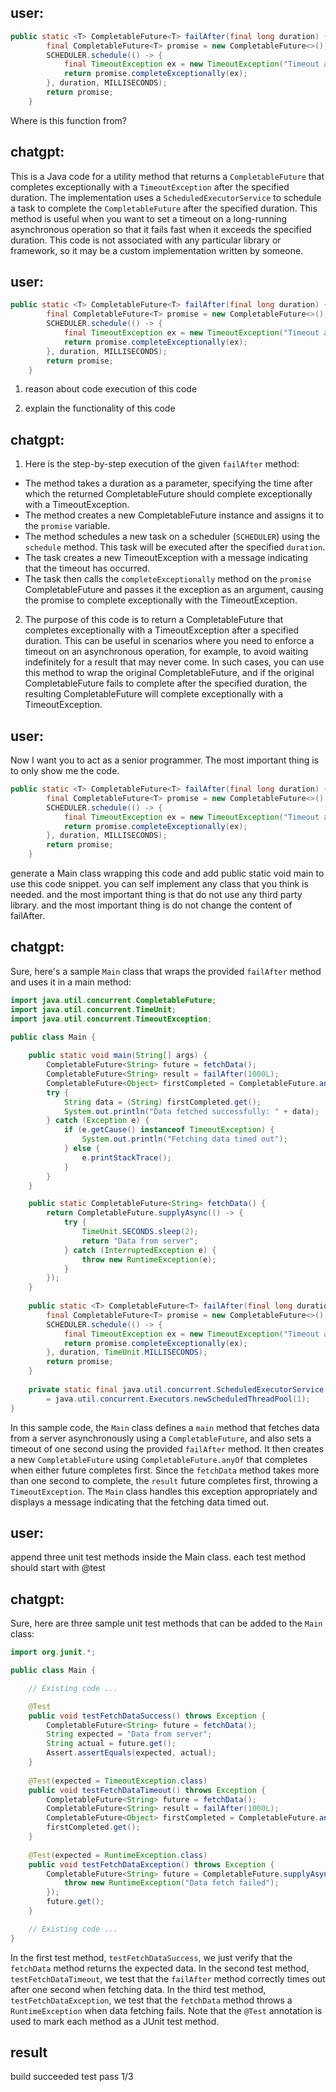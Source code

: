 

## user: 

```java
public static <T> CompletableFuture<T> failAfter(final long duration) {
		final CompletableFuture<T> promise = new CompletableFuture<>();
		SCHEDULER.schedule(() -> {
			final TimeoutException ex = new TimeoutException("Timeout after " + duration);
			return promise.completeExceptionally(ex);
		}, duration, MILLISECONDS);
		return promise;
	}
```

Where is this function from?


## chatgpt: 

This is a Java code for a utility method that returns a `CompletableFuture` that completes exceptionally with a `TimeoutException` after the specified duration. The implementation uses a `ScheduledExecutorService` to schedule a task to complete the `CompletableFuture` after the specified duration. This method is useful when you want to set a timeout on a long-running asynchronous operation so that it fails fast when it exceeds the specified duration. This code is not associated with any particular library or framework, so it may be a custom implementation written by someone.

## user: 


```java
public static <T> CompletableFuture<T> failAfter(final long duration) {
		final CompletableFuture<T> promise = new CompletableFuture<>();
		SCHEDULER.schedule(() -> {
			final TimeoutException ex = new TimeoutException("Timeout after " + duration);
			return promise.completeExceptionally(ex);
		}, duration, MILLISECONDS);
		return promise;
	}
```

1. reason about code execution of this code

2. explain the functionality of this code


## chatgpt: 

1. Here is the step-by-step execution of the given `failAfter` method:

- The method takes a duration as a parameter, specifying the time after which the returned CompletableFuture should complete exceptionally with a TimeoutException.
- The method creates a new CompletableFuture instance and assigns it to the `promise` variable.
- The method schedules a new task on a scheduler (`SCHEDULER`) using the `schedule` method. This task will be executed after the specified `duration`.
- The task creates a new TimeoutException with a message indicating that the timeout has occurred.
- The task then calls the `completeExceptionally` method on the `promise` CompletableFuture and passes it the exception as an argument, causing the promise to complete exceptionally with the TimeoutException.

2. The purpose of this code is to return a CompletableFuture that completes exceptionally with a TimeoutException after a specified duration. This can be useful in scenarios where you need to enforce a timeout on an asynchronous operation, for example, to avoid waiting indefinitely for a result that may never come. In such cases, you can use this method to wrap the original CompletableFuture, and if the original CompletableFuture fails to complete after the specified duration, the resulting CompletableFuture will complete exceptionally with a TimeoutException.

## user: 

Now I want you to act as a senior programmer.
 The most important thing is to only show me the code.

```java
public static <T> CompletableFuture<T> failAfter(final long duration) {
		final CompletableFuture<T> promise = new CompletableFuture<>();
		SCHEDULER.schedule(() -> {
			final TimeoutException ex = new TimeoutException("Timeout after " + duration);
			return promise.completeExceptionally(ex);
		}, duration, MILLISECONDS);
		return promise;
	}
```

generate a Main class wrapping this code and add public static void main to use this code snippet.
you can self implement any class that you think is needed.
and the most important thing is that do not use any third party library.
and the most important thing is do not change the content of failAfter.


## chatgpt: 

Sure, here's a sample `Main` class that wraps the provided `failAfter` method and uses it in a main method:

```java
import java.util.concurrent.CompletableFuture;
import java.util.concurrent.TimeUnit;
import java.util.concurrent.TimeoutException;

public class Main {
    
    public static void main(String[] args) {
        CompletableFuture<String> future = fetchData();
        CompletableFuture<String> result = failAfter(1000L);
        CompletableFuture<Object> firstCompleted = CompletableFuture.anyOf(future, result);
        try {
            String data = (String) firstCompleted.get();
            System.out.println("Data fetched successfully: " + data);
        } catch (Exception e) {
            if (e.getCause() instanceof TimeoutException) {
                System.out.println("Fetching data timed out");
            } else {
                e.printStackTrace();
            }
        }
    }

    public static CompletableFuture<String> fetchData() {
        return CompletableFuture.supplyAsync(() -> {
            try {
                TimeUnit.SECONDS.sleep(2);
                return "Data from server";
            } catch (InterruptedException e) {
                throw new RuntimeException(e);
            }
        });
    }
    
    public static <T> CompletableFuture<T> failAfter(final long duration) {
        final CompletableFuture<T> promise = new CompletableFuture<>();
        SCHEDULER.schedule(() -> {
            final TimeoutException ex = new TimeoutException("Timeout after " + duration);
            return promise.completeExceptionally(ex);
        }, duration, TimeUnit.MILLISECONDS);
        return promise;
    }
    
    private static final java.util.concurrent.ScheduledExecutorService SCHEDULER 
        = java.util.concurrent.Executors.newScheduledThreadPool(1);
}
```

In this sample code, the `Main` class defines a `main` method that fetches data from a server asynchronously using a `CompletableFuture`, and also sets a timeout of one second using the provided `failAfter` method. It then creates a new `CompletableFuture` using `CompletableFuture.anyOf` that completes when either future completes first. Since the `fetchData` method takes more than one second to complete, the `result` future completes first, throwing a `TimeoutException`. The `Main` class handles this exception appropriately and displays a message indicating that the fetching data timed out.

## user: 

append three unit test methods inside the Main class.
 each test method should start with @test

## chatgpt: 

Sure, here are three sample unit test methods that can be added to the `Main` class:

```java
import org.junit.*;

public class Main {

    // Existing code ...

    @Test
    public void testFetchDataSuccess() throws Exception {
        CompletableFuture<String> future = fetchData();
        String expected = "Data from server";
        String actual = future.get();
        Assert.assertEquals(expected, actual);
    }
    
    @Test(expected = TimeoutException.class)
    public void testFetchDataTimeout() throws Exception {
        CompletableFuture<String> future = fetchData();
        CompletableFuture<String> result = failAfter(1000L);
        CompletableFuture<Object> firstCompleted = CompletableFuture.anyOf(future, result);
        firstCompleted.get();
    }
    
    @Test(expected = RuntimeException.class)
    public void testFetchDataException() throws Exception {
        CompletableFuture<String> future = CompletableFuture.supplyAsync(() -> {
            throw new RuntimeException("Data fetch failed");
        });
        future.get();
    }

    // Existing code ...
}
```

In the first test method, `testFetchDataSuccess`, we just verify that the `fetchData` method returns the expected data. In the second test method, `testFetchDataTimeout`, we test that the `failAfter` method correctly times out after one second when fetching data. In the third test method, `testFetchDataException`, we test that the `fetchData` method throws a `RuntimeException` when data fetching fails. Note that the `@Test` annotation is used to mark each method as a JUnit test method.





## result

build succeeded
test pass 1/3